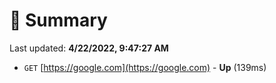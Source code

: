 # 📖 Summary
Last updated: **4/22/2022, 9:47:27 AM**

- `GET` [https://google.com](https://google.com) - **Up** (139ms)
